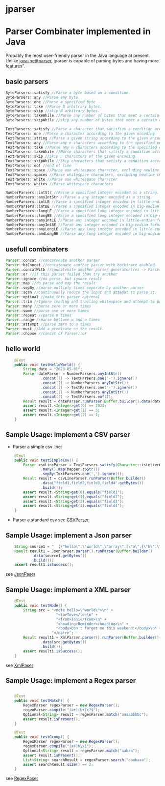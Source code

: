 # jparser

# Parser Combinater implemented in Java

Probably the most user-friendly parser in the Java language at present.
Unlike [java-petitparser](https://github.com/petitparser/java-petitparser), jparser is capable of parsing bytes and having more features".

## basic parsers
```java
ByteParsers::satisfy //Parse a byte based on a condition.
ByteParsers::any //Parse any byte
ByteParsers::one //Parse a specified byte
ByteParsers::take //Parse N arbitrary bytes.
ByteParsers::skip //skip N arbitrary bytes.
ByteParsers::takeWhile //Parse any number of bytes that meet a certain condition.
ByteParsers::skipWhile //skip any number of bytes that meet a certain condition.

TextParsers::satisfy //Parse a character that satisfies a condition according to the given encoding.
TextParsers::one //Parse a character according to the given encoding
TextParsers::string //Parse a given string according to the given encoding.
TextParsers::any //Parse any n characters according to the specified encoding.
TextParsers::take //Parse any n characters according to the specified encoding.
TextParsers::takeWhile //Parse characters that satisfy a condition according to the given encoding and return a string.
TextParsers::skip //Skip n characters of the given encoding.
TextParsers::skipWhile //Skip characters that satisfy a condition according to the given encoding
TextParsers::eof //end of line
TextParsers::space //Parse one whitespace character, excluding newline characters.
TextParsers::spaces //Parse whitespace characters, excluding newline characters.
TextParsers::white //Parse one whitespace character
TextParsers::whites //Parse whitespace characters

NumberParsers::intStr //Parse a specified integer encoded as a string.
NumberParsers::anyIntStr //Parse a any integer encoded as a string.
NumberParsers::intLE //Parse a specified integer encoded in little-endian format
NumberParsers::intBE //Parse a specified integer encoded in big-endian format
NumberParsers::longLE //Parse a specified long integer encoded in little-endian format
NumberParsers::longBE //Parse a specified long integer encoded in big-endian format
NumberParsers::anyIntLE //Parse any integer encoded in little-endian format
NumberParsers::anyIntBE //Parse any integer encoded in big-endian format
NumberParsers::anyLongLE //Parse any long integer encoded in little-endian format
NumberParsers::andLongBE //Parse any long integer encoded in big-endian format
```
## usefull combinaters
```java
Parser::concat //concatenate another parser
Parser::btConcat //concatenate another parser with backtrace enabled
Parser::concatWith //concatenate another parser generator(res -> Parser)
Parser::or //if this parser failed than try another
Parser::ignore //do parse, but ignore result
Parser::map //do parse and map the result
Parser::sepBy //parse multiply times seperate by another parser
Parser::scan //Continuously reduce the input and attempt to parse it.
Parser::optinal //make this parser optional
Parser::trim //Ignore leading and trailing whitespace and attempt to parse.
Parser::many //parse zero or more times
Parser::some //parse one or more times
Parser::repeat //parse n times
Parser::range //parse bettwen m and n times
Parser::attempt //parse zero to n times
Parser::must //Add a predicate on the result.
Parser::choose //concat of Parser::or
```


## hello world
```java
    @Test
    public void testHelloWorld() {
        String date = "2023-05-01";
        Parser dateParser = NumberParsers.anyIntStr()
                .concat(() -> TextParsers.one('-').ignore())
                .concat(() -> NumberParsers.anyIntStr())
                .concat(() -> TextParsers.one('-').ignore())
                .concat(() -> NumberParsers.anyIntStr())
                .concat(() -> TextParsers.eof());
        Result result = dateParser.runParser(Buffer.builder().data(date.getBytes()).build());
        assert result.<Integer>get(0) == 2023;
        assert result.<Integer>get(1) == 5;
        assert result.<Integer>get(2) == 1;
    }
```

## Sample Usage: implement a CSV parser
* Parser a simple csv line:
```java
    @Test
    public void testSimpleCsv() {
        Parser csvLineParser = TextParsers.satisfy(Character::isLetterOrDigit)
                .many().map(Mapper.toStr())
                .sepBy(TextParsers.one(',').ignore());
        Result result = csvLineParser.runParser(Buffer.builder()
                .data("field1,field2,field3,field4".getBytes())
                .build());
        assert result.<String>get(0).equals("field1");
        assert result.<String>get(1).equals("field2");
        assert result.<String>get(2).equals("field3");
        assert result.<String>get(3).equals("field4");
    }
```
* Parser a standard csv
see [CSVParser](https://github.com/janlely/jparser/blob/main/src/main/java/org/jay/parser/impl/csv/CsvParser.java)

## Sample Usage: implement a Json parser
```java
    String source1 = "  {\"hello\":\"world\",\"array\":[\"a\",{\"b\":\"c\"},null,123.4],\"name\":\"jay\"}  ";
    Result result1 = JsonParser.parser().runParser(Buffer.builder()
            .data(source1.getBytes())
            .build());
    assert result1.isSuccess();
```
see [JsonPaser](https://github.com/janlely/jparser/blob/main/src/main/java/org/jay/parser/impl/json/JsonParser.java)


## Sample Usage: implement a XML parser
```java
    @Test
    public void testNode() {
        String src = "<note hello=\"world\">\n" +
                       "<to>Tove</to>\n" +
                       "<from>Jani</from>\n" +
                       "<heading>Reminder</heading>\n" +
                       "<body>Don't forget me this weekend!</body>\n" +
                     "</note>";
        Result result1 = XmlParser.parser().runParser(Buffer.builder()
                .data(src.getBytes())
                .build());
        assert result1.isSuccess();
    }
```
see [XmlPaser](https://github.com/janlely/jparser/blob/main/src/main/java/org/jay/parser/impl/xml/XmlParser.java)


## Sample Usage: implement a Regex parser
```java

    @Test
    public void testMatch() {
        RegexParser regexParser = new RegexParser();
        regexParser.compile("(a+)(b+)c?$");
        Optional<String> result = regexParser.match("aaaabbbbc");
        assert result.isPresent();
    }

    @Test
    public void testGroup() {
        RegexParser regexParser = new RegexParser();
        regexParser.compile("(a+)b\\1");
        Optional<String> result = regexParser.match("aabaa");
        assert result.isPresent();
        List<String> searchResult = regexParser.search("aaabaaa");
        assert searchResult.size() == 2;
    }
```
see [RegexPaser](https://github.com/janlely/jparser/blob/main/src/main/java/org/jay/parser/impl/regex/RegexParser.java)


